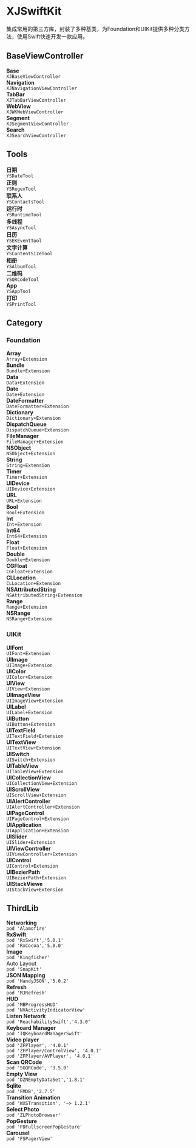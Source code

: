 # XJSwiftKit

集成常用的第三方库，封装了多种基类，为Foundation和UIKit提供多种分类方法，使用Swift快速开发一款应用。    

## BaseViewController
  __Base__  
  `XJBaseViewController`   
  __Navigation__  
  `XJNavigationViewController`   
  __TabBar__  
  `XJTabBarViewController`   
  __WebView__  
  `XJWKWebViewController`   
  __Segment__  
  `XJSegmentViewController`   
  __Search__  
  `XJSearchViewController` 
  
  ## Tools
  __日期__  
  `YSDateTool`   
  __正则__  
  `YSRegexTool`   
  __联系人__  
  `YSContactsTool`   
  __运行时__  
  `YSRuntimeTool`   
  __多线程__  
  `YSAsyncTool`   
  __日历__  
  `YSEKEventTool`   
  __文字计算__  
  `YSContentSizeTool`   
  __相册__  
  `YSAlbumTool`   
  __二维码__  
  `YSQRCodeTool`   
  __App__  
  `YSAppTool`   
  __打印__  
  `YSPrintTool`  
  
## Category
  ### Foundation
  __Array__  
  `Array+Extension`  
  __Bundle__  
  `Bundle+Extension`   
  __Data__  
  `Data+Extension`   
  __Date__  
  `Date+Extension`   
  __DateFormatter__  
  `DateFormatter+Extension`   
  __Dictionary__  
  `Dictionary+Extension`   
  __DispatchQueue__  
  `DispatchQueue+Extension`   
  __FileManager__  
  `FileManager+Extension`   
  __NSObject__  
  `NSObject+Extension`   
  __String__  
  `String+Extension`   
  __Timer__  
  `Timer+Extension`   
  __UIDevice__  
  `UIDevice+Extension`   
  __URL__  
  `URL+Extension`   
  __Bool__  
  `Bool+Extension`   
  __Int__  
  `Int+Extension`   
  __Int64__  
  `Int64+Extension`   
  __Float__  
  `Float+Extension`     
  __Double__  
  `Double+Extension`     
  __CGFloat__  
  `CGFloat+Extension`     
  __CLLocation__  
  `CLLocation+Extension`     
  __NSAttributedString__  
  `NSAttributedString+Extension`   
  __Range__  
  `Range+Extension`   
  __NSRange__  
  `NSRange+Extension`  
  
  ### UIKit
  __UIFont__    
  `UIFont+Extension`   
  __UIImage__    
  `UIImage+Extension`   
  __UIColor__    
  `UIColor+Extension`   
  __UIView__    
  `UIView+Extension`   
  __UIImageView__    
  `UIImageView+Extension`   
  __UILabel__    
  `UILabel+Extension`   
  __UIButton__    
  `UIButton+Extension`   
  __UITextField__    
  `UITextField+Extension`   
  __UITextView__    
  `UITextView+Extension`   
  __UISwitch__    
  `UISwitch+Extension`   
  __UITableView__    
  `UITableView+Extension`   
  __UICollectionView__    
  `UICollectionView+Extension`  
  __UIScrollView__    
  `UIScrollView+Extension`   
  __UIAlertController__    
  `UIAlertController+Extension`   
  __UIPageControl__    
  `UIPageControl+Extension`   
  __UIApplication__    
  `UIApplication+Extension`   
  __UISlider__    
  `UISlider+Extension`   
  __UIViewController__    
  `UIViewController+Extension`   
  __UIControl__    
  `UIControl+Extension`   
  __UIBezierPath__    
  `UIBezierPath+Extension`  
  __UIStackViewe__    
  `UIStackView+Extension`  
 
## ThirdLib
  __Networking__  
  `pod 'Alamofire'`   
  __RxSwift__  
  `pod 'RxSwift','5.0.1'`   
  `pod 'RxCocoa','5.0.0'`  
  __Image__    
  `pod 'Kingfisher'`   
  Auto Layout    
  `pod 'SnapKit'`   
  __JSON Mapping__    
  `pod 'HandyJSON','5.0.2'`   
  __Refresh__  
  `pod 'MJRefresh'`  
  __HUD__  
  `pod 'MBProgressHUD'`  
  `pod 'NVActivityIndicatorView'`  
  __Listen Network__  
  `pod 'ReachabilitySwift','4.3.0'`   
  __Keyboard Manager__  
  `pod 'IQKeyboardManagerSwift'`  
  __Video player__  
  `pod 'ZFPlayer', '4.0.1'`    
  `pod 'ZFPlayer/ControlView', '4.0.1'`     
  `pod 'ZFPlayer/AVPlayer', '4.0.1'`   
  __Scan QRCode__  
  `pod 'SGQRCode', '3.5.0'`   
  __Empty View__  
  `pod 'DZNEmptyDataSet','1.8.1'`   
  __Sqlite__  
  `pod 'FMDB','2.7.5'`  
  __Transition Animation__  
  `pod 'WXSTransition', '~> 1.2.1'`  
  __Select Photo__  
  `pod 'ZLPhotoBrowser'`  
  __PopGesture__  
  `pod 'FDFullscreenPopGesture'`  
  __Carousel__  
  `pod 'FSPagerView' `  

 
  
  
  

  

  


  
  

 
